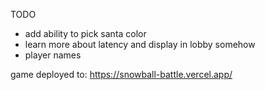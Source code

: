 TODO

- add ability to pick santa color
- learn more about latency and display in lobby somehow
- player names

game deployed to: https://snowball-battle.vercel.app/
